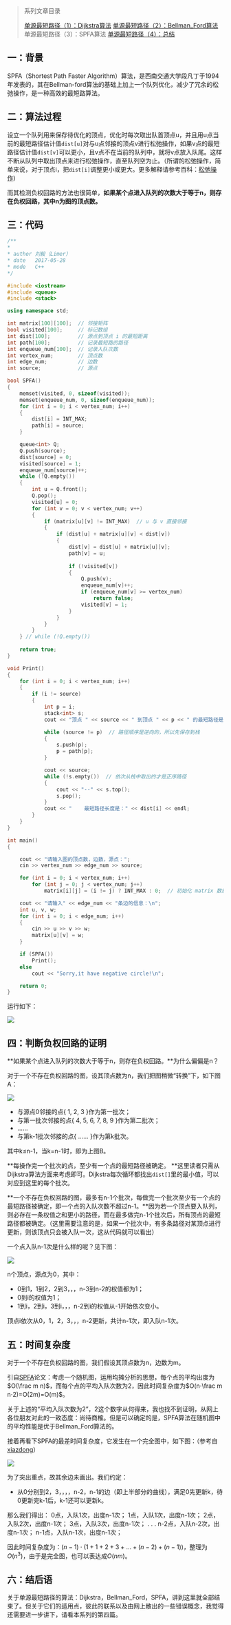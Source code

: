 > 系列文章目录
>
> [单源最短路径（1）：Dijkstra算法](https://61mon.com/index.php/archives/194/)
> [单源最短路径（2）：Bellman_Ford算法](https://61mon.com/index.php/archives/195/)
> 单源最短路径（3）：SPFA算法
> [单源最短路径（4）：总结](https://61mon.com/index.php/archives/200/)

## 一：背景
SPFA（Shortest Path Faster Algorithm）算法，是西南交通大学段凡丁于1994年发表的，其在Bellman-ford算法的基础上加上一个队列优化，减少了冗余的松弛操作，是一种高效的最短路算法。



<!--more-->



## 二：算法过程
设立一个队列用来保存待优化的顶点，优化时每次取出队首顶点u，并且用u点当前的最短路径估计值`dist[u]`对与u点邻接的顶点v进行松弛操作，如果v点的最短路径估计值`dist[v]`可以更小，且v点不在当前的队列中，就将v点放入队尾。这样不断从队列中取出顶点来进行松弛操作，直至队列空为止。（所谓的松弛操作，简单来说，对于顶点i，把`dist[i]`调整更小或更大。更多解释请参考百科：[松弛操作](http://baike.baidu.com/item/%E6%9D%BE%E5%BC%9B%E6%93%8D%E4%BD%9C))

而其检测负权回路的方法也很简单，**如果某个点进入队列的次数大于等于n，则存在负权回路，其中n为图的顶点数。** 

## 三：代码

```c++
/**
*
* author 刘毅（Limer）
* date   2017-05-28
* mode   C++
*/

#include <iostream>    
#include <queue>
#include <stack>

using namespace std;

int matrix[100][100];  // 邻接矩阵
bool visited[100];     // 标记数组
int dist[100];         // 源点到顶点 i 的最短距离
int path[100];         // 记录最短路的路径
int enqueue_num[100];  // 记录入队次数
int vertex_num;        // 顶点数
int edge_num;          // 边数
int source;            // 源点

bool SPFA()
{
	memset(visited, 0, sizeof(visited));
	memset(enqueue_num, 0, sizeof(enqueue_num));
	for (int i = 0; i < vertex_num; i++)
	{
		dist[i] = INT_MAX;
		path[i] = source;
	}

	queue<int> Q;
	Q.push(source);
	dist[source] = 0;
	visited[source] = 1;
	enqueue_num[source]++;
	while (!Q.empty())
	{
		int u = Q.front();
		Q.pop();
		visited[u] = 0;
		for (int v = 0; v < vertex_num; v++)
		{
			if (matrix[u][v] != INT_MAX)  // u 与 v 直接邻接
			{
				if (dist[u] + matrix[u][v] < dist[v])
				{
					dist[v] = dist[u] + matrix[u][v];
					path[v] = u;
                  
					if (!visited[v])
					{
						Q.push(v);
						enqueue_num[v]++;
						if (enqueue_num[v] >= vertex_num)
							return false;
						visited[v] = 1;
					}
				}
			}
		}
	} // while (!Q.empty())
  
	return true;
}

void Print()
{
	for (int i = 0; i < vertex_num; i++)
	{
		if (i != source)
		{
			int p = i;
			stack<int> s;
			cout << "顶点 " << source << " 到顶点 " << p << " 的最短路径是： ";

			while (source != p)  // 路径顺序是逆向的，所以先保存到栈
			{
				s.push(p);
				p = path[p];
			}

			cout << source;
			while (!s.empty())  // 依次从栈中取出的才是正序路径
			{
				cout << "--" << s.top();
				s.pop();
			}
			cout << "    最短路径长度是：" << dist[i] << endl;
		}
	}
}

int main()
{

	cout << "请输入图的顶点数，边数，源点：";
	cin >> vertex_num >> edge_num >> source;

	for (int i = 0; i < vertex_num; i++)
		for (int j = 0; j < vertex_num; j++)
			matrix[i][j] = (i != j) ? INT_MAX : 0;  // 初始化 matrix 数组

	cout << "请输入" << edge_num << "条边的信息：\n";
	int u, v, w;
	for (int i = 0; i < edge_num; i++)
	{
		cin >> u >> v >> w;
		matrix[u][v] = w;
	}

	if (SPFA())
		Print();
	else
		cout << "Sorry,it have negative circle!\n";

	return 0;
}
```

运行如下：

![](https://61mon.com/images/illustrations/SingleSourceShortestPaths/6.jpg)

## 四：判断负权回路的证明

**如果某个点进入队列的次数大于等于n，则存在负权回路。**为什么偏偏是n？

对于一个不存在负权回路的图，设其顶点数为n，我们把图稍微“转换”下，如下图A：

![](https://61mon.com/images/illustrations/SingleSourceShortestPaths/8.png)

* 与源点0邻接的点{ 1, 2, 3 }作为第一批次；
* 与第一批次邻接的点{ 4, 5, 6, 7, 8, 9 }作为第二批次；
* ......
* 与第k-1批次邻接的点{ ...... }作为第k批次。

其中k≤n-1，当k=n-1时，即为上图B。

**每操作完一个批次的点，至少有一个点的最短路径被确定。 **这里读者只需从Dijkstra算法方面来考虑即可。Dijkstra每次循环都找出`dist[]`里的最小值，可以对应到这里的每个批次。

**一个不存在负权回路的图，最多有n-1个批次，每做完一个批次至少有一个点的最短路径被确定，即一个点的入队次数不超过n-1。**因为若一个顶点要入队列，则必存在一条权值之和更小的路径，而在最多做完n-1个批次后，所有顶点的最短路径都被确定。（这里需要注意的是，如果一个批次中，有多条路径对某顶点进行更新，则该顶点只会被入队一次，这从代码就可以看出）

一个点入队n-1次是什么样的呢？见下图：

![](https://61mon.com/images/illustrations/SingleSourceShortestPaths/9.png)

n个顶点，源点为0，其中：

* 0到1，1到2，2到3，，，n-3到n-2的权值都为1；
* 0到i的权值为1；
* 1到i，2到i，3到i，，，n-2到i的权值从-1开始依次变小。

顶点i依次从0，1，2，3，，，n-2更新，共计n-1次，即入队n-1次。

## 五：时间复杂度

对于一个不存在负权回路的图，我们假设其顶点数为n，边数为m。

引自[SPFA](https://wenku.baidu.com/view/1d0afac05fbfc77da269b1ee.html)论文：考虑一个随机图，运用均摊分析的思想，每个点的平均出度为$O(\frac m n)$，而每个点的平均入队次数为2，因此时间复杂度为$O(n⋅\frac m n⋅2)=O(2m)=O(m)$。

关于上述的“平均入队次数为2”，2这个数字从何得来，我也找不到证明，从网上各位朋友对此的一致态度：尚待商榷。但是可以确定的是，SPFA算法在随机图中的平均性能是优于Bellman_Ford算法的。

接着再看下SPFA的最差时间复杂度，它发生在一个完全图中，如下图：（参考自 [xiazdong](http://blog.csdn.net/xiazdong/article/details/8193680)）

![](https://61mon.com/images/illustrations/SingleSourceShortestPaths/10.png)

为了突出重点，故其余边未画出。我们约定：

* 从0分别到2，3，，，，n-2，n-1的边（即上半部分的曲线），满足0先更新k，待0更新完k-1后，k-1还可以更新k。

那么我们得出：
0点，入队1次，出度n-1次；
1点，入队1次，出度n-1次；
2点，入队2次，出度n-1次；
3点，入队3次，出度n-1次；
.
.
.
n-2点，入队n-2次，出度n-1次；
n-1点，入队n-1次，出度n-1次；

因此时间复杂度为：$(n-1)⋅(1+1+2+3+...+(n-2)+(n-1))$，整理为$O(n^3)$，由于是完全图，也可以表达成$O(nm)$。

## 六：结后语

关于单源最短路径的算法：Dijkstra，Bellman_Ford，SPFA，讲到这里就全部结束了。但关于它们的适用点，彼此的联系以及由网上散出的一些错误概念，我觉得还需要进一步讲下，请看本系列的第四篇。
